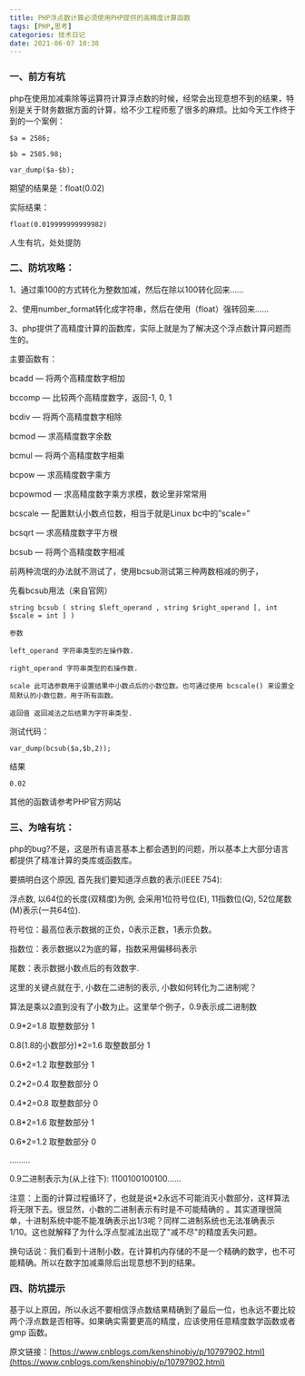 ```yaml
---
title: PHP浮点数计算必须使用PHP提供的高精度计算函数 
tags: [PHP,思考]
categories: 技术日记
date: 2021-06-07 10:38
---
```




### 一、前方有坑

php在使用加减乘除等运算符计算浮点数的时候，经常会出现意想不到的结果，特别是关于财务数据方面的计算，给不少工程师惹了很多的麻烦。比如今天工作终于到的一个案例：

    $a = 2586;
    
    $b = 2585.98;
    
    var_dump($a-$b);

期望的结果是：float(0.02)

实际结果：

    float(0.019999999999982)

 

人生有坑，处处提防

### 二、防坑攻略：

1、通过乘100的方式转化为整数加减，然后在除以100转化回来……

2、使用number_format转化成字符串，然后在使用（float）强转回来……

3、php提供了高精度计算的函数库，实际上就是为了解决这个浮点数计算问题而生的。

主要函数有：

bcadd — 将两个高精度数字相加

bccomp — 比较两个高精度数字，返回-1, 0, 1

bcdiv — 将两个高精度数字相除

bcmod — 求高精度数字余数

bcmul — 将两个高精度数字相乘

bcpow — 求高精度数字乘方

bcpowmod — 求高精度数字乘方求模，数论里非常常用

bcscale — 配置默认小数点位数，相当于就是Linux bc中的”scale=”

bcsqrt — 求高精度数字平方根

bcsub — 将两个高精度数字相减

前两种流氓的办法就不测试了，使用bcsub测试第三种两数相减的例子，

先看bcsub用法（来自官网）

    string bcsub ( string $left_operand , string $right_operand [, int $scale = int ] )
    
    参数
    
    left_operand 字符串类型的左操作数.
    
    right_operand 字符串类型的右操作数.
    
    scale 此可选参数用于设置结果中小数点后的小数位数。也可通过使用 bcscale() 来设置全局默认的小数位数，用于所有函数。
    
    返回值 返回减法之后结果为字符串类型.

测试代码：

    var_dump(bcsub($a,$b,2));

结果

    0.02

其他的函数请参考PHP官方网站

### 三、为啥有坑：

php的bug?不是，这是所有语言基本上都会遇到的问题，所以基本上大部分语言都提供了精准计算的类库或函数库。

要搞明白这个原因, 首先我们要知道浮点数的表示(IEEE 754):

浮点数, 以64位的长度(双精度)为例, 会采用1位符号位(E), 11指数位(Q), 52位尾数(M)表示(一共64位).

符号位：最高位表示数据的正负，0表示正数，1表示负数。

指数位：表示数据以2为底的幂，指数采用偏移码表示

尾数：表示数据小数点后的有效数字.

这里的关键点就在于, 小数在二进制的表示, 小数如何转化为二进制呢？

算法是乘以2直到没有了小数为止。这里举个例子，0.9表示成二进制数

0.9*2=1.8 取整数部分 1

0.8(1.8的小数部分)*2=1.6 取整数部分 1

0.6*2=1.2 取整数部分 1

0.2*2=0.4 取整数部分 0

0.4*2=0.8 取整数部分 0

0.8*2=1.6 取整数部分 1

0.6*2=1.2 取整数部分 0

.........

0.9二进制表示为(从上往下): 1100100100100......

注意：上面的计算过程循环了，也就是说*2永远不可能消灭小数部分，这样算法将无限下去。很显然，小数的二进制表示有时是不可能精确的 。其实道理很简单，十进制系统中能不能准确表示出1/3呢？同样二进制系统也无法准确表示1/10。这也就解释了为什么浮点型减法出现了"减不尽"的精度丢失问题。

换句话说：我们看到十进制小数，在计算机内存储的不是一个精确的数字，也不可能精确。所以在数字加减乘除后出现意想不到的结果。

### 四、防坑提示

基于以上原因，所以永远不要相信浮点数结果精确到了最后一位，也永远不要比较两个浮点数是否相等。如果确实需要更高的精度，应该使用任意精度数学函数或者 gmp 函数。


原文链接：[https://www.cnblogs.com/kenshinobiy/p/10797902.html](https://www.cnblogs.com/kenshinobiy/p/10797902.html)




